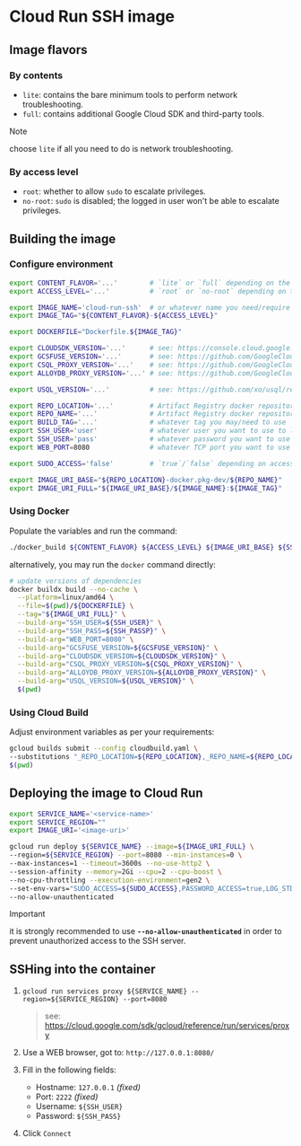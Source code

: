 # Cloud Run SSH image

## Image flavors

### By contents

- `lite`: contains the bare minimum tools to perform network troubleshooting.
- `full`: contains additional Google Cloud SDK and third-party tools.

> [!NOTE]
> choose `lite` if all you need to do is network troubleshooting.

### By access level

- `root`: whether to allow `sudo` to escalate privileges.
- `no-root`: `sudo` is disabled; the logged in user won't be able to escalate privileges.

## Building the image

### Configure environment

```sh
export CONTENT_FLAVOR='...'        # `lite` or `full` depending on the required tooling
export ACCESS_LEVEL='...'          # `root` or `no-root` depending on the required access level

export IMAGE_NAME='cloud-run-ssh'  # or whatever name you need/require to use for the Docker image
export IMAGE_TAG="${CONTENT_FLAVOR}-${ACCESS_LEVEL}"

export DOCKERFILE="Dockerfile.${IMAGE_TAG}"

export CLOUDSDK_VERSION='...'      # see: https://console.cloud.google.com/storage/browser/cloud-sdk-release
export GCSFUSE_VERSION='...'       # see: https://github.com/GoogleCloudPlatform/gcsfuse/releases
export CSQL_PROXY_VERSION='...'    # see: https://github.com/GoogleCloudPlatform/cloud-sql-proxy/releases
export ALLOYDB_PROXY_VERSION='...' # see: https://github.com/GoogleCloudPlatform/alloydb-auth-proxy/releases

export USQL_VERSION='...'          # see: https://github.com/xo/usql/releases

export REPO_LOCATION='...'         # Artifact Registry docker repository location
export REPO_NAME='...'             # Artifact Registry docker repository name
export BUILD_TAG='...'             # whatever tag you may/need to use
export SSH_USER='user'             # whatever user you want to use to login into the SSH server
export SSH_USER='pass'             # whatever password you want to use to login into the SSH server
export WEB_PORT=8080               # whatever TCP port you want to use to server the WEB SSH server

export SUDO_ACCESS='false'         # `true`/`false` depending on access level selection

export IMAGE_URI_BASE="${REPO_LOCATION}-docker.pkg-dev/${REPO_NAME}"
export IMAGE_URI_FULL="${IMAGE_URI_BASE}/${IMAGE_NAME}:${IMAGE_TAG}"
```

### Using Docker

Populate the variables and run the command:

```sh
./docker_build ${CONTENT_FLAVOR} ${ACCESS_LEVEL} ${IMAGE_URI_BASE} ${SSH_USER} ${SSH_PASS} ${WEB_PORT}
```

alternatively, you may run the `docker` command directly:

```sh
# update versions of dependencies
docker buildx build --no-cache \
  --platform=linux/amd64 \
  --file=$(pwd)/${DOCKERFILE} \
  --tag="${IMAGE_URI_FULL}" \
  --build-arg="SSH_USER=${SSH_USER}" \
  --build-arg="SSH_PASS=${SSH_PASSP}" \
  --build-arg="WEB_PORT=8080" \
  --build-arg="GCSFUSE_VERSION=${GCSFUSE_VERSION}" \
  --build-arg="CLOUDSDK_VERSION=${CLOUDSDK_VERSION}" \
  --build-arg="CSQL_PROXY_VERSION=${CSQL_PROXY_VERSION}" \
  --build-arg="ALLOYDB_PROXY_VERSION=${ALLOYDB_PROXY_VERSION}" \
  --build-arg="USQL_VERSION=${USQL_VERSION}" \
  $(pwd)
```

### Using Cloud Build

Adjust environment variables as per your requirements:

```sh
gcloud builds submit --config cloudbuild.yaml \
--substitutions "_REPO_LOCATION=${REPO_LOCATION},_REPO_NAME=${REPO_LOCATION},_IMAGE_NAME=${IMAGE_NAME},_IMAGE_TAG=${IMAGE_TAG},_BUILD_TAG=${BUILD_TAG},_WEB_PORT=${WEB_PORT},_SSH_USER=${SSH_USER},_SSH_PASS=${SSH_PASS},_CLOUDSDK_VERSION=${CLOUDSDK_VERSION},_GCSFUSE_VERSION=${GCSFUSE_VERSION},_CSQL_PROXY_VERSION=${CSQL_PROXY_VERSION},_ALLOYDB_PROXY_VERSION=${ALLOYDB_PROXY_VERSION},_USQL_VERSION=${USQL_VERSION},_DOCKERFILE=${DOCKERFILE}" \
$(pwd)
```

## Deploying the image to Cloud Run

```sh
export SERVICE_NAME='<service-name>'
export SERVICE_REGION=""
export IMAGE_URI='<image-uri>'

gcloud run deploy ${SERVICE_NAME} --image=${IMAGE_URI_FULL} \
--region=${SERVICE_REGION} --port=8080 --min-instances=0 \
--max-instances=1 --timeout=3600s --no-use-http2 \
--session-affinity --memory=2Gi --cpu=2 --cpu-boost \
--no-cpu-throttling --execution-environment=gen2 \
--set-env-vars="SUDO_ACCESS=${SUDO_ACCESS},PASSWORD_ACCESS=true,LOG_STDOUT=true" \
--no-allow-unauthenticated
```

> [!IMPORTANT]
> it is strongly recommended to use **`--no-allow-unauthenticated`** in order to prevent unauthorized access to the SSH server.

## SSHing into the container

1. `gcloud run services proxy ${SERVICE_NAME} --region=${SERVICE_REGION} --port=8080`

   > see: https://cloud.google.com/sdk/gcloud/reference/run/services/proxy

2. Use a WEB browser, got to: `http://127.0.0.1:8080/`

3. Fill in the following fields:

   - Hostname: `127.0.0.1` _(fixed)_
   - Port: `2222` _(fixed)_
   - Username: `${SSH_USER}`
   - Password: `${SSH_PASS}`

4. Click `Connect`

